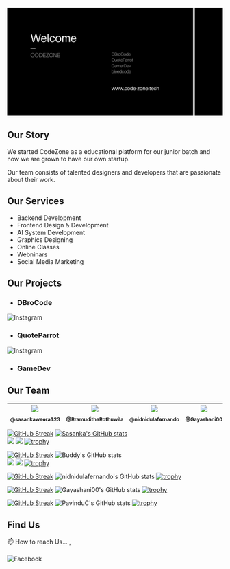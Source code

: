 [<img src="https://github.com/CodeZoneTech/.github/blob/main/codezone.png" alt="codezoneimg">](https://code-zone.tech/)

## Our Story

We started CodeZone as a educational platform for our junior batch and now we are grown to have our own startup.

Our team consists of talented designers and developers that are passionate about their work.

## Our Services

- Backend Development
- Frontend Design & Development
- AI System Development
- Graphics Designing
- Online Classes
- Webninars
- Social Media Marketing

## Our Projects

- ### DBroCode 
<a href="https://www.instagram.com/d_bro_code/">
  <img align="left" alt="Instagram" width="120px" src="https://img.shields.io/badge/Instagram-E4405F?style=for-the-badge&logo=instagram&logoColor=white" />
</a> </br>

- ### QuoteParrot
<a href="https://www.instagram.com/quote_codezone/">
  <img align="left" alt="Instagram" width="120px" src="https://img.shields.io/badge/Instagram-E4405F?style=for-the-badge&logo=instagram&logoColor=white" />
</a> </br>

- ### GameDev


## Our Team

| [<img  src="https://github.com/sasankaweera123.png?size=115" width="115"><br><sub>@sasankaweera123</sub>](https://github.com/sasankaweera123) | [<img  src="https://github.com/PramudithaPothuwila.png?size=115" width="115"><br><sub>@PramudithaPothuwila</sub>](https://github.com/PramudithaPothuwila) | [<img  src="https://github.com/nidnidulafernando.png?size=115" width="115"><br><sub>@nidnidulafernando</sub>](https://github.com/nidnidulafernando) | [<img src="https://github.com/Gayashani00.png?size=250" width="115"><br><sub>@Gayashani00</sub>](https://github.com/Gayashani00) |  [<img src="https://github.com/PavinduC.png?size=250" width="115"><br><sub>@PavinduC</sub>](https://github.com/PavinduC) |
| :---------------------------------------------------------------------------------------------------------------------: | :----------------------------------------------------------------------------------------------------------------------------------: | :-------------------------------------------------------------------------------------------------------------------: |:-------------------------------------------------------------------------------------------------------------------: |:-------------------------------------------------------------------------------------------------------------------: |

[![GitHub Streak](http://github-readme-streak-stats.herokuapp.com?user=sasankaweera123&theme=dark&background=000000)](https://git.io/streak-stats)
[![Sasanka's GitHub stats](https://github-readme-stats.vercel.app/api?username=sasankaweera123&show_icons=true&theme=tokyonight)]((https://github.com/anuraghazra/github-readme-stats)) <br>
![](http://github-profile-summary-cards.vercel.app/api/cards/repos-per-language?username=sasankaweera123&theme=tokyonight)
![](http://github-profile-summary-cards.vercel.app/api/cards/most-commit-language?username=sasankaweera123&theme=tokyonight)
[![trophy](https://github-profile-trophy.vercel.app/?username=sasankaweera123&theme=tokyonight&row=2)](https://github.com/ryo-ma/github-profile-trophy)

[![GitHub Streak](http://github-readme-streak-stats.herokuapp.com?user=PramudithaPothuwila&theme=dark&background=000000)](https://git.io/streak-stats)
![Buddy's GitHub stats](https://github-readme-stats.vercel.app/api?username=PramudithaPothuwila&show_icons=true&theme=radical)<br>
![](http://github-profile-summary-cards.vercel.app/api/cards/repos-per-language?username=PramudithaPothuwila&theme=radical)
![](http://github-profile-summary-cards.vercel.app/api/cards/most-commit-language?username=PramudithaPothuwila&theme=radical)
[![trophy](https://github-profile-trophy.vercel.app/?username=PramudithaPothuwila&theme=radical&row=2)](https://github.com/ryo-ma/github-profile-trophy)

[![GitHub Streak](http://github-readme-streak-stats.herokuapp.com?user=nidnidulafernando&theme=dark&background=000000)](https://git.io/streak-stats)
![nidnidulafernando's GitHub stats](https://github-readme-stats.vercel.app/api?username=nidnidulafernando&show_icons=true&theme=cobalt)
[![trophy](https://github-profile-trophy.vercel.app/?username=nidnidulafernando&theme=cobalt&row=2)](https://github.com/ryo-ma/github-profile-trophy)

[![GitHub Streak](http://github-readme-streak-stats.herokuapp.com?user=Gayashani00&theme=dark&background=000000)](https://git.io/streak-stats)
![Gayashani00's GitHub stats](https://github-readme-stats.vercel.app/api?username=Gayashani00&show_icons=true&theme=dracula)
[![trophy](https://github-profile-trophy.vercel.app/?username=Gayashani00&theme=dracula&row=2)](https://github.com/ryo-ma/github-profile-trophy)

[![GitHub Streak](http://github-readme-streak-stats.herokuapp.com?user=PavinduC&theme=dark&background=000000)](https://git.io/streak-stats)
![PavinduC's GitHub stats](https://github-readme-stats.vercel.app/api?username=PavinduC&show_icons=true&theme=dracula)
[![trophy](https://github-profile-trophy.vercel.app/?username=PavinduC&theme=dracula&row=2)](https://github.com/ryo-ma/github-profile-trophy)

## Find Us

📫 How to reach Us... , </br></br>
<a href="https://www.facebook.com/codezonetech/">
  <img align="left" alt="Facebook" width="120px" src="https://img.shields.io/badge/Facebook-1877F2?style=for-the-badge&logo=facebook&logoColor=white" />
</a>
